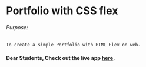 # Portfolio with CSS flex

###### Purpose:
    To create a simple Portfolio with HTML Flex on web.

#### Dear Students, Check out the live app [here](https://chakradhar-brs.github.io/goal-5/).
